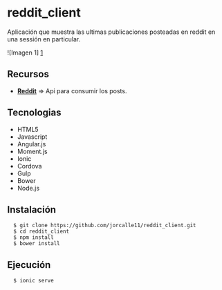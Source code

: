 # reddit_client
Aplicación que muestra las ultimas publicaciones posteadas en reddit en una sessión en particular.

![Imagen 1] [1]

  [1]: www/img/captura.png "captura"

## Recursos

* **[Reddit](https://www.reddit.com/)** => Api para consumir los posts.

## Tecnologias

* HTML5
* Javascript
* Angular.js
* Moment.js
* Ionic
* Cordova
* Gulp
* Bower
* Node.js

## Instalación
```shell
  $ git clone https://github.com/jorcalle11/reddit_client.git
  $ cd reddit_client
  $ npm install
  $ bower install
```
## Ejecución
```shell
  $ ionic serve
```
